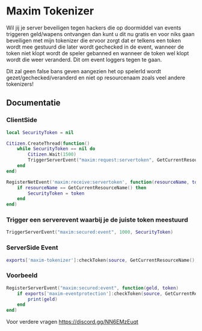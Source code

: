 # Maxim Tokenizer
Wil jij je server beveiligen tegen hackers die op doormiddel van events triggeren geld/wapens ontvangen dan kunt u dit nu gratis en voor niks gaan beveiligen met mijn tokenizer die ervoor zorgt dat er telkens een token wordt mee gestuurd die later wordt gechecked in de event, wanneer de token niet klopt wordt de speler gebanned en wanneer de token wel klopt wordt die weer veranderd. Dit om event loggers tegen te gaan. 

Dit zal geen false bans geven aangezien het op spelerId wordt gezet/gechecked/veranderd en niet op resourcenaam zoals veel andere tokenizers! 

## Documentatie

### ClientSide

```lua
local SecurityToken = nil

Citizen.CreateThread(function()
    while SecurityToken == nil do
        Citizen.Wait(1500)
        TriggerServerEvent("maxim:request:servertoken", GetCurrentResourceName())
    end
end)

RegisterNetEvent('maxim:receive:servertoken', function(resourceName, token)
    if resourceName == GetCurrentResourceName() then
        SecurityToken = token
    end
end)
```

### Trigger een serverevent waarbij je de juiste token meestuurd 

```lua
TriggerServerEvent("maxim:secured:event", 1000, SecurityToken)
```

### ServerSide Event

```lua
exports['maxim-tokenizer']:checkToken(source, GetCurrentResourceName(), token)
```

### Voorbeeld

```lua
RegisterServerEvent("maxim:secured:event", function(geld, token)
    if exports['maxim-eventprotection']:checkToken(source, GetCurrentResourceName(), token) then
        print(geld)
    end
end)
```

Voor verdere vragen https://discord.gg/NN6EMzEuqt
